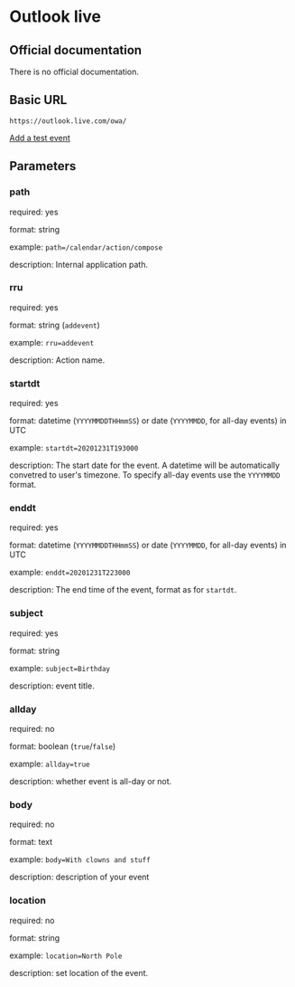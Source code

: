 # Outlook live

## Official documentation
There is no official documentation.

## Basic URL
`https://outlook.live.com/owa/`

[Add a test event](https://outlook.live.com/owa/?path=/calendar/action/compose&rru=addevent&startdt=20201231T193000&enddt=20201231T223000&subject=Birthday&body=With%20clowns%20and%20stuff&location=North%20Pole)

## Parameters

### path
required: yes

format: string

example: `path=/calendar/action/compose`

description: Internal application path.

### rru
required: yes

format: string (`addevent`)

example: `rru=addevent`

description: Action name.

### startdt
required: yes

format: datetime (`YYYYMMDDTHHmmSS`) or date (`YYYYMMDD`, for all-day events) in UTC

example: `startdt=20201231T193000`

description: The start date for the event.
A datetime will be automatically convetred to user's timezone.
To specify all-day events use the `YYYYMMDD` format.

### enddt
required: yes

format: datetime (`YYYYMMDDTHHmmSS`) or date (`YYYYMMDD`, for all-day events) in UTC

example: `enddt=20201231T223000`

description: The end time of the event, format as for `startdt`.

### subject
required: yes

format: string

example: `subject=Birthday`

description: event title.

### allday
required: no

format: boolean (`true`/`false`)

example: `allday=true`

description: whether event is all-day or not.

### body
required: no

format: text

example: `body=With clowns and stuff`

description: description of your event

### location
required: no

format: string

example: `location=North Pole`

description: set location of the event.
